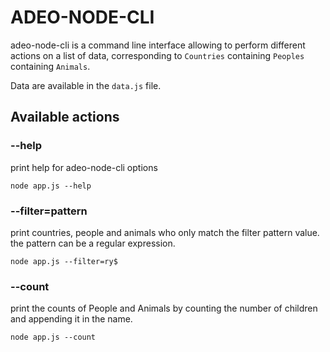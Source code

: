 # ADEO-NODE-CLI

adeo-node-cli is a command line interface allowing to perform different actions on a list of data, corresponding to `Countries` containing `Peoples` containing `Animals`.

Data are available in the `data.js` file.

## Available actions

### --help
print help for adeo-node-cli options

```
node app.js --help
```

### --filter=pattern
print countries, people and animals who only match the filter pattern value.
the pattern can be a regular expression.

```
node app.js --filter=ry$
```

### --count
print the counts of People and Animals by counting the number of children and appending it in the name.

```
node app.js --count
```